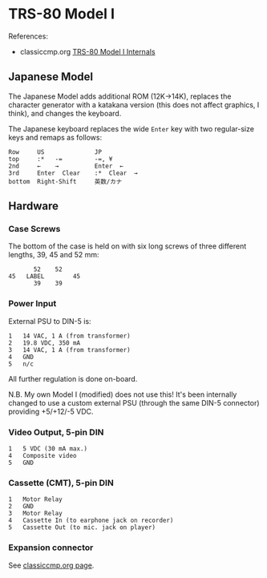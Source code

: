 TRS-80 Model I
==============

References:
- classiccmp.org [TRS-80 Model I Internals][ccmp-1-int]


Japanese Model
--------------

The Japanese Model adds additional ROM (12K→14K), replaces the character
generator with a katakana version (this does not affect graphics, I think),
and changes the keyboard.

The Japanese keyboard replaces the wide `Enter` key with two
regular-size keys and remaps as follows:

    Row     US              JP
    top     :*   -=         -=, ¥
    2nd     ←    →          Enter  ←
    3rd     Enter  Clear    :*  Clear  →
    bottom  Right-Shift     英数/カナ


Hardware
--------

### Case Screws

The bottom of the case is held on with six long screws of three different
lengths, 39, 45 and 52 mm:

           52    52
    45   LABEL        45
           39    39

### Power Input

External PSU to DIN-5 is:

    1   14 VAC, 1 A (from transformer)
    2   19.8 VDC, 350 mA
    3   14 VAC, 1 A (from transformer)
    4   GND
    5   n/c

All further regulation is done on-board.

N.B. My own Model I (modified) does not use this! It's been internally
changed to use a custom external PSU (through the same DIN-5 connector)
providing +5/+12/-5 VDC.

### Video Output, 5-pin DIN

    1   5 VDC (30 mA max.)
    4   Composite video
    5   GND

### Cassette (CMT), 5-pin DIN

    1   Motor Relay
    2   GND
    3   Motor Relay
    4   Cassette In (to earphone jack on recorder)
    5   Cassette Out (to mic. jack on player)

### Expansion connector

See [classiccmp.org page][ccmp-1-int].



<!-------------------------------------------------------------------->
[c5-cap]: https://wiki.console5.com/wiki/TRS80
[ccmp-1-int]: http://www.classiccmp.org/cpmarchives/trs80/mirrors/kjsl/www.kjsl.com/trs80/mod1intern.html
